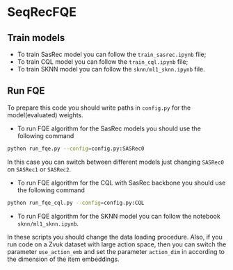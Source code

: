 # SeqRecFQE

## Train models
- To train SasRec model you can follow the `train_sasrec.ipynb` file;
- To train CQL model you can follow the `train_cql.ipynb` file;
- To train SKNN model you can follow the `sknn/ml1_sknn.ipynb` file.

## Run FQE
To prepare this code you should write paths in `config.py` for the model(evaluated) weights.

- To run FQE algorithm for the SasRec models you should use the following command
```bash
python run_fqe.py --config=config.py:SASRec0
```
In this case you can switch between different models just changing `SASRec0` on `SASRec1` or `SASRec2`.
- To run FQE algorithm for the CQL with SasRec backbone you should use the following command
```bash
python run_fqe_cql.py --config=config.py:CQL
```
- To run FQE algorithm for the SKNN model you can follow the notebook `sknn/ml1_sknn.ipynb`.

In these scripts you should change the data loading procedure. Also, if you run code on a Zvuk dataset with large action space, then you can switch the parameter `use_action_emb` and set the parameter `action_dim` in according to the dimension of the item embeddings.